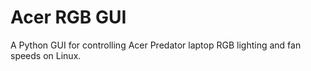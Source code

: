 # Acer RGB GUI

A Python GUI for controlling Acer Predator laptop RGB lighting and fan speeds on Linux.
